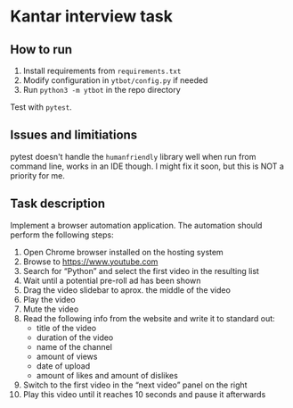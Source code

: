 # Kantar interview task

## How to run

1. Install requirements from `requirements.txt`
1. Modify configuration in `ytbot/config.py` if needed
1. Run `python3 -m ytbot` in the repo directory

Test with `pytest`.

## Issues and limitiations

pytest doesn't handle the `humanfriendly` library well when
run from command line, works in an IDE though. I might fix
it soon, but this is NOT a priority for me.

## Task description

Implement a browser automation application. The automation should perform
the following steps:

1. Open Chrome browser installed on the hosting system
1. Browse to https://www.youtube.com
1. Search for “Python” and select the first video in the resulting list
1. Wait until a potential pre-roll ad has been shown
1. Drag the video slidebar to aprox. the middle of the video
1. Play the video
1. Mute the video
1. Read the following info from the website and write it to standard out:
   * title of the video
   * duration of the video
   * name of the channel
   * amount of views
   * date of upload
   * amount of likes and amount of dislikes
1. Switch to the first video in the “next video” panel on the right
1. Play this video until it reaches 10 seconds and pause it afterwards